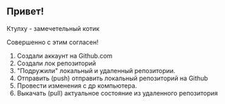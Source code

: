 ## Привет!

Ктулху - замечетельный котик

Совершенно с этим согласен!

1. Создали аккаунт на Github.com
2. Создали лок репозиторий
3. "Подружили" локальный и удаленный репозитории.
4. Отправить (push) отправить локальный репозиторий на Github
5. Провести изменения с др компьютера.
6. Выкачать (pull) актуальное состояние из удаленного репозитория
